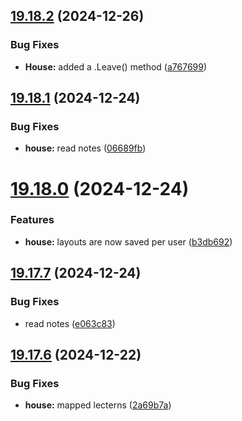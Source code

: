 ## [19.18.2](https://github.com/Torwent/WaspLib/compare/v19.18.1...v19.18.2) (2024-12-26)


### Bug Fixes

* **House:** added a .Leave() method ([a767699](https://github.com/Torwent/WaspLib/commit/a767699edca61d869310724abf6c671809ecf176))



## [19.18.1](https://github.com/Torwent/WaspLib/compare/v19.18.0...v19.18.1) (2024-12-24)


### Bug Fixes

* **house:** read notes ([06689fb](https://github.com/Torwent/WaspLib/commit/06689fb7fff82d82683193be6926537ac9595981))



# [19.18.0](https://github.com/Torwent/WaspLib/compare/v19.17.7...v19.18.0) (2024-12-24)


### Features

* **house:** layouts are now saved per user ([b3db692](https://github.com/Torwent/WaspLib/commit/b3db6929c3ed87db0fc40d01928ad83e12f4d22f))



## [19.17.7](https://github.com/Torwent/WaspLib/compare/v19.17.6...v19.17.7) (2024-12-24)


### Bug Fixes

* read notes ([e063c83](https://github.com/Torwent/WaspLib/commit/e063c838f2d85924c51f9d308124a3fe85700ec5))



## [19.17.6](https://github.com/Torwent/WaspLib/compare/v19.17.5...v19.17.6) (2024-12-22)


### Bug Fixes

* **house:** mapped lecterns ([2a69b7a](https://github.com/Torwent/WaspLib/commit/2a69b7a1aa5f8f98fc08d9de3b22e0aee3e3ad90))



